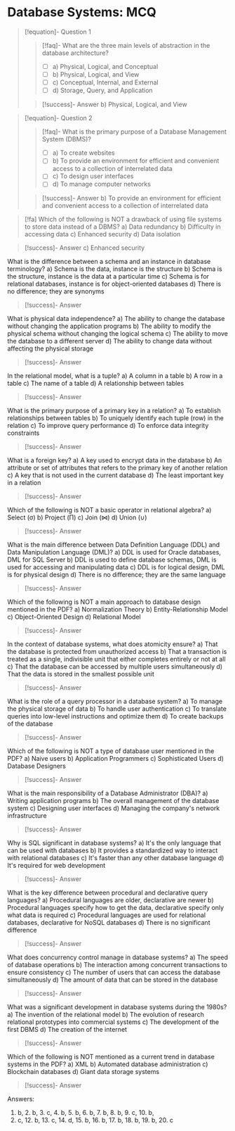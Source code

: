 # Database Systems: MCQ

> [!equation]- Question 1
> 
> > [!faq]- What are the three main levels of abstraction in the database architecture?
> > - [ ] a) Physical, Logical, and Conceptual 
> > - [ ] b) Physical, Logical, and View
> > - [ ] c) Conceptual, Internal, and External
> > - [ ] d) Storage, Query, and Application
> 
> > [!success]- Answer
> > b) Physical, Logical, and View
> 

> [!equation]- Question 2 
> > [!faq]- What is the primary purpose of a Database Management System (DBMS)?
> >- [ ] a) To create websites
> >- [ ] b) To provide an environment for efficient and convenient access to a collection of interrelated data
> >- [ ] c) To design user interfaces
> >- [ ] d) To manage computer networks
> 
> > [!success]- Answer
> > b) To provide an environment for efficient and convenient access to a collection of interrelated data
> 

> [!fa]
> Which of the following is NOT a drawback of using file systems to store data instead of a DBMS?
>    a) Data redundancy
>    b) Difficulty in accessing data
>    c) Enhanced security
>    d) Data isolation

> [!success]- Answer
> c) Enhanced security


What is the difference between a schema and an instance in database terminology?
   a) Schema is the data, instance is the structure
   b) Schema is the structure, instance is the data at a particular time
   c) Schema is for relational databases, instance is for object-oriented databases
   d) There is no difference; they are synonyms

> [!success]- Answer
> 

What is physical data independence?
   a) The ability to change the database without changing the application programs
   b) The ability to modify the physical schema without changing the logical schema
   c) The ability to move the database to a different server
   d) The ability to change data without affecting the physical storage

> [!success]- Answer
> 

In the relational model, what is a tuple?
   a) A column in a table
   b) A row in a table
   c) The name of a table
   d) A relationship between tables

> [!success]- Answer
> 

What is the primary purpose of a primary key in a relation?
   a) To establish relationships between tables
   b) To uniquely identify each tuple (row) in the relation
   c) To improve query performance
   d) To enforce data integrity constraints

> [!success]- Answer
> 

What is a foreign key?
   a) A key used to encrypt data in the database
   b) An attribute or set of attributes that refers to the primary key of another relation
   c) A key that is not used in the current database
   d) The least important key in a relation

> [!success]- Answer
> 

Which of the following is NOT a basic operator in relational algebra?
   a) Select (σ)
   b) Project (Π)
   c) Join (⋈)
   d) Union (∪)

> [!success]- Answer
> 

What is the main difference between Data Definition Language (DDL) and Data Manipulation Language (DML)?
    a) DDL is used for Oracle databases, DML for SQL Server
    b) DDL is used to define database schemas, DML is used for accessing and manipulating data
    c) DDL is for logical design, DML is for physical design
    d) There is no difference; they are the same language

> [!success]- Answer
> 

Which of the following is NOT a main approach to database design mentioned in the PDF?
    a) Normalization Theory
    b) Entity-Relationship Model
    c) Object-Oriented Design
    d) Relational Model

> [!success]- Answer
> 

In the context of database systems, what does atomicity ensure?
    a) That the database is protected from unauthorized access
    b) That a transaction is treated as a single, indivisible unit that either completes entirely or not at all
    c) That the database can be accessed by multiple users simultaneously
    d) That the data is stored in the smallest possible unit

> [!success]- Answer
> 

What is the role of a query processor in a database system?
    a) To manage the physical storage of data
    b) To handle user authentication
    c) To translate queries into low-level instructions and optimize them
    d) To create backups of the database

> [!success]- Answer
> 

Which of the following is NOT a type of database user mentioned in the PDF?
    a) Naive users
    b) Application Programmers
    c) Sophisticated Users
    d) Database Designers

> [!success]- Answer
> 

What is the main responsibility of a Database Administrator (DBA)?
    a) Writing application programs
    b) The overall management of the database system
    c) Designing user interfaces
    d) Managing the company's network infrastructure

> [!success]- Answer
> 

Why is SQL significant in database systems?
    a) It's the only language that can be used with databases
    b) It provides a standardized way to interact with relational databases
    c) It's faster than any other database language
    d) It's required for web development

> [!success]- Answer
> 

What is the key difference between procedural and declarative query languages?
    a) Procedural languages are older, declarative are newer
    b) Procedural languages specify how to get the data, declarative specify only what data is required
    c) Procedural languages are used for relational databases, declarative for NoSQL databases
    d) There is no significant difference

> [!success]- Answer
> 

What does concurrency control manage in database systems?
    a) The speed of database operations
    b) The interaction among concurrent transactions to ensure consistency
    c) The number of users that can access the database simultaneously
    d) The amount of data that can be stored in the database

> [!success]- Answer
> 

What was a significant development in database systems during the 1980s?
    a) The invention of the relational model
    b) The evolution of research relational prototypes into commercial systems
    c) The development of the first DBMS
    d) The creation of the internet

> [!success]- Answer
> 

Which of the following is NOT mentioned as a current trend in database systems in the PDF?
    a) XML
    b) Automated database administration
    c) Blockchain databases
    d) Giant data storage systems

> [!success]- Answer
> 

Answers:
1. b, 2. b, 3. c, 4. b, 5. b, 6. b, 7. b, 8. b, 9. c, 10. b, 
11. c, 12. b, 13. c, 14. d, 15. b, 16. b, 17. b, 18. b, 19. b, 20. c
